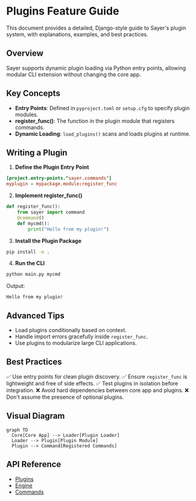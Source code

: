 # Plugins Feature Guide

This document provides a detailed, Django-style guide to Sayer's plugin system, with explanations, examples, and best practices.

## Overview

Sayer supports dynamic plugin loading via Python entry points, allowing modular CLI extension without changing the core app.

## Key Concepts

* **Entry Points**: Defined in `pyproject.toml` or `setup.cfg` to specify plugin modules.
* **register\_func()**: The function in the plugin module that registers commands.
* **Dynamic Loading**: `load_plugins()` scans and loads plugins at runtime.

## Writing a Plugin

1. **Define the Plugin Entry Point**

```toml
[project.entry-points."sayer.commands"]
myplugin = mypackage.module:register_func
```

2. **Implement register\_func()**

```python
def register_func():
    from sayer import command
    @command()
    def mycmd():
        print("Hello from my plugin!")
```

3. **Install the Plugin Package**

```bash
pip install -e .
```

4. **Run the CLI**

```bash
python main.py mycmd
```

Output:

```
Hello from my plugin!
```

## Advanced Tips

* Load plugins conditionally based on context.
* Handle import errors gracefully inside `register_func`.
* Use plugins to modularize large CLI applications.

## Best Practices

✅ Use entry points for clean plugin discovery.
✅ Ensure `register_func` is lightweight and free of side effects.
✅ Test plugins in isolation before integration.
❌ Avoid hard dependencies between core app and plugins.
❌ Don't assume the presence of optional plugins.

## Visual Diagram

```mermaid
graph TD
  Core[Core App] --> Loader[Plugin Loader]
  Loader --> Plugin[Plugin Module]
  Plugin --> Command[Registered Commands]
```

## API Reference

* [Plugins](../api-reference/core/pluggins.md)
* [Engine](../api-reference/core/engine.md)
* [Commands](./commands.md)
